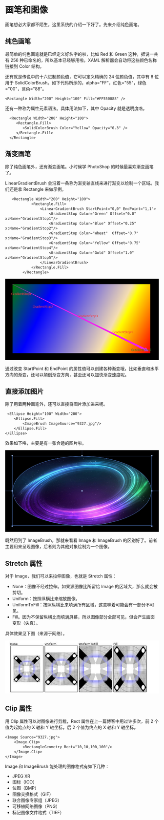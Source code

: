 # 画笔和图像

画笔想必大家都不陌生，这里系统的介绍一下好了。先来介绍纯色画笔。

## 纯色画笔

最简单的纯色画笔就是已经定义好名字的啦，比如 Red 和 Green 这种，据说一共有 256 种已命名的，所以基本已经够用啦。XAML 解析器会自动将这些颜色名称链接到 Color 结构。

还有就是传说中的十六进制颜色值，它可以定义精确的 24 位颜色值，其中有 8 位用于 SolidColorBrush。如下代码所示的，alpha="FF"，红色="55"，绿色="00"，蓝色="88"。

```
<Rectangle Width="200" Height="100" Fill="#FF550088" />
```

还有一种称为属性元素语法。具体用法如下，其中 Opacity 就是透明度咯。

```
  <Rectangle Width="200" Height="100">
     <Rectangle.Fill>
        <SolidColorBrush Color="Yellow" Opacity="0.3" />
     </Rectangle.Fill>
  </Rectangle>
```

## 渐变画笔

除了纯色画笔外，还有渐变画笔。小时候学 PhotoShop 的时候最喜欢渐变画笔了。

LinearGradientBrush 会沿着一条称为渐变轴直线来进行渐变以绘制一个区域。我们还是拿 Rectangle 来做示例。

```
   <Rectangle Width="200" Height="100">
            <Rectangle.Fill>
                <LinearGradientBrush StartPoint="0,0" EndPoint="1,1">
                    <GradientStop Color="Green" Offset="0.0" x:Name="GradientStop1"/>
                    <GradientStop Color="Blue" Offset="0.25" x:Name="GradientStop2"/>
                    <GradientStop Color="Wheat"  Offset="0.7" x:Name="GradientStop3"/>
                    <GradientStop Color="Yellow" Offset="0.75" x:Name="GradientStop4"/>
                    <GradientStop Color="Gold" Offset="1.0" x:Name="GradientStop5"/>
                </LinearGradientBrush>
            </Rectangle.Fill>
        </Rectangle>
```

![](images/45.png)

通过改变 StartPoint 和 EndPoint 的属性值可以创建各种渐变哦，比如垂直和水平方向的渐变，还可以颠倒渐变方向，甚至还可以加快渐变速度呢。

## 直接添加图片

除了用着两种画笔外，还可以直接将图片添加进来呢。

```
 <Ellipse Height="100" Width="200">
    <Ellipse.Fill>
        <ImageBrush ImageSource="9327.jpg"/>
    </Ellipse.Fill>
</Ellipse>
```

效果如下咯，主要是有一张合适的图片啦。

![](images/46.png)

既然用到了 ImageBrush，那就来看看 Image 和 ImageBrush 的区别好了。前者主要用来呈现图像，后者则为其他对象绘制为一个图像。

## Stretch 属性

对于 Image，我们可以来拉伸图像，也就是 Stretch 属性：

- None：图像不经过拉伸。如果源图像比所留给 Image 的区域大，那么就会被剪切。
- Uniform：按照纵横比来缩放图像。
- UniformToFill：按照纵横比来填满所有区域，这意味着可能会有一部分不可见。
- Fill。因为不保留纵横比而填满屏幕，所以图像部分全部可见，但会产生画面变形（失真）。

具体效果见下图（来源于网络）。

![](images/47.png)

## Clip 属性

用 Clip 属性可以对图像进行剪裁，Rect 属性在上一篇博客中用过许多次，前 2 个值为起始点的 X 轴和 Y 轴坐标，后 2 个值为终点的 X 轴和 Y 轴坐标。

```
<Image Source="9327.jpg">
    <Image.Clip>
        <RectangleGeometry Rect="10,10,100,100"/>
    </Image.Clip>
</Image>
```

Image 和 ImageBrush 能处理的图像格式有如下几种：

- JPEG XR
- 图标（ICO）
- 位图（BMP）
- 图像交换格式（GIF）
- 联合图像专家组（JPEG）
- 可移植网络图像（PNG）
- 标记图像文件格式（TIEF）